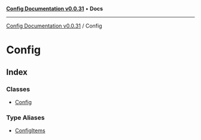 [**Config Documentation v0.0.31**](../README.md) • **Docs**

***

[Config Documentation v0.0.31](../modules.md) / Config

# Config

## Index

### Classes

- [Config](classes/Config.md)

### Type Aliases

- [ConfigItems](type-aliases/ConfigItems.md)
